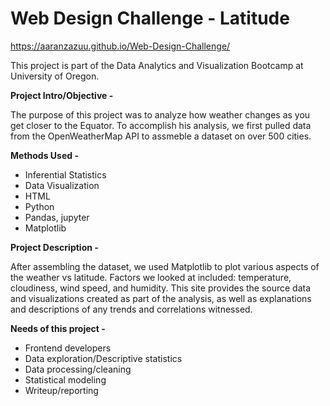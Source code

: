 # Web Design Challenge - Latitude
https://aaranzazuu.github.io/Web-Design-Challenge/ <p>
This project is part of the Data Analytics and Visualization Bootcamp at University of Oregon.

<b>Project Intro/Objective - </b><p>
The purpose of this project was to analyze how weather changes as you get closer to the Equator. To accomplish his analysis, we first pulled data from the OpenWeatherMap API to assmeble a dataset on over 500 cities.

<b>Methods Used - </b>
<ul>
<li>Inferential Statistics</li>
<li>Data Visualization</li>
<li>HTML</li>
<li>Python</li>
<li>Pandas, jupyter</li>
<li>Matplotlib</li>
  </ul>


<b>Project Description - </b><p>
After assembling the dataset, we used Matplotlib to plot various aspects of the weather vs latitude. Factors we looked at included: temperature, cloudiness, wind speed, and humidity. This site provides the source data and visualizations created as part of the analysis, as well as explanations and descriptions of any trends and correlations witnessed.


<b>Needs of this project - </b>
<ul>
<li>Frontend developers</li>
<li>Data exploration/Descriptive statistics</li>
<li>Data processing/cleaning</li>
<li>Statistical modeling</li>
<li>Writeup/reporting</li>
